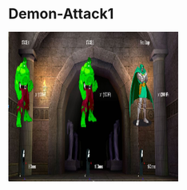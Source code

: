 # Demon-Attack1
<img src = "https://raw.githubusercontent.com/chuhanlin/Demon-Attack1/master/gameImg1.JPG" width = "340" height = "300" >
